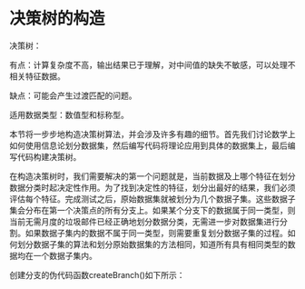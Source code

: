 # 决策树的构造

决策树：

有点：计算复杂度不高，输出结果已于理解，对中间值的缺失不敏感，可以处理不相关特征数据。

缺点：可能会产生过渡匹配的问题。

适用数据类型：数值型和标称型。

本节将一步步地构造决策树算法，并会涉及许多有趣的细节。首先我们讨论数学上如何使用信息论划分数据集，然后编写代码将理论应用到具体的数据集上，最后编写代码构建决策树。

在构造决策树时，我们需要解决的第一个问题就是，当前数据及上哪个特征在划分数据分类时起决定性作用。为了找到决定性的特征，划分出最好的结果，我们必须评估每个特征。完成测试之后，原始数据集就被划分为几个数据子集。这些数据子集会分布在第一个决策点的所有分支上。如果某个分支下的数据属于同一类型，则当前无需月度的垃圾邮件已经正确地划分数据分类，无需进一步对数据集进行分割。如果数据子集内的数据不属于同一类型，则需要重复划分数据子集的过程。如何划分数据子集的算法和划分原始数据集的方法相同，知道所有具有相同类型的数据均在一个数据子集内。

创建分支的伪代码函数createBranch\(\)如下所示：

